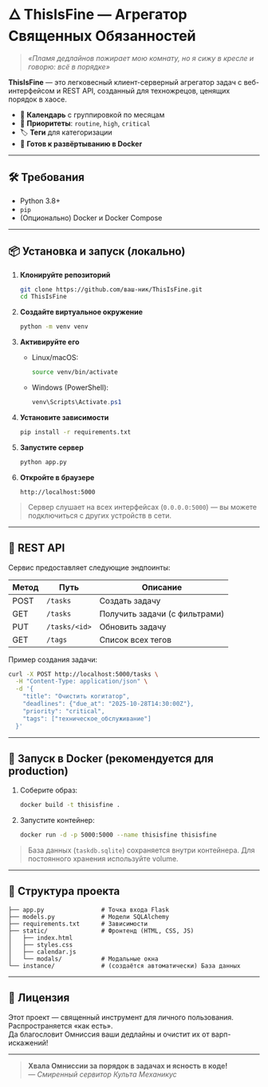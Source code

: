 # 🜂 ThisIsFine — Агрегатор Священных Обязанностей

> _«Пламя дедлайнов пожирает мою комнату, но я сижу в кресле и говорю: всё в порядке»_

**ThisIsFine** — это легковесный клиент-серверный агрегатор задач с веб-интерфейсом и REST API, созданный для техножрецов, ценящих порядок в хаосе.

- 📅 **Календарь** с группировкой по месяцам  
- 🎯 **Приоритеты**: `routine`, `high`, `critical`  
- 🏷️ **Теги** для категоризации  
- 🐳 **Готов к развёртыванию в Docker**

---

## 🛠️ Требования

- Python 3.8+
- `pip`
- (Опционально) Docker и Docker Compose

---

## 📦 Установка и запуск (локально)

1. **Клонируйте репозиторий**
   ```bash
   git clone https://github.com/ваш-ник/ThisIsFine.git
   cd ThisIsFine
   ```

2. **Создайте виртуальное окружение**
   ```bash
   python -m venv venv
   ```

3. **Активируйте его**
   - Linux/macOS:
     ```bash
     source venv/bin/activate
     ```
   - Windows (PowerShell):
     ```powershell
     venv\Scripts\Activate.ps1
     ```

4. **Установите зависимости**
   ```bash
   pip install -r requirements.txt
   ```

5. **Запустите сервер**
   ```bash
   python app.py
   ```

6. **Откройте в браузере**
   ```
   http://localhost:5000
   ```

> Сервер слушает на всех интерфейсах (`0.0.0.0:5000`) — вы можете подключиться с других устройств в сети.

---

## 🧪 REST API

Сервис предоставляет следующие эндпоинты:

| Метод | Путь          | Описание                     |
|-------|---------------|------------------------------|
| POST  | `/tasks`      | Создать задачу               |
| GET   | `/tasks`      | Получить задачи (с фильтрами)|
| PUT   | `/tasks/<id>` | Обновить задачу              |
| GET   | `/tags`       | Список всех тегов            |

Пример создания задачи:
```bash
curl -X POST http://localhost:5000/tasks \
  -H "Content-Type: application/json" \
  -d '{
    "title": "Очистить когитатор",
    "deadlines": {"due_at": "2025-10-28T14:30:00Z"},
    "priority": "critical",
    "tags": ["техническое_обслуживание"]
  }'
```

---

## 🐳 Запуск в Docker (рекомендуется для production)

1. Соберите образ:
   ```bash
   docker build -t thisisfine .
   ```

2. Запустите контейнер:
   ```bash
   docker run -d -p 5000:5000 --name thisisfine thisisfine
   ```

> База данных (`taskdb.sqlite`) сохраняется внутри контейнера. Для постоянного хранения используйте volume.

---

## 📁 Структура проекта

```
├── app.py                # Точка входа Flask
├── models.py             # Модели SQLAlchemy
├── requirements.txt      # Зависимости
├── static/               # Фронтенд (HTML, CSS, JS)
│   ├── index.html
│   ├── styles.css
│   ├── calendar.js
│   └── modals/           # Модальные окна
└── instance/             # (создаётся автоматически) База данных
```

---

## 📜 Лицензия

Этот проект — священный инструмент для личного пользования. Распространяется «как есть».  
Да благословит Омниссия ваши дедлайны и очистит их от варп-искажений!

---

> **Хвала Омниссии за порядок в задачах и ясность в коде!**  
> _— Смиренный сервитор Культа Механикус_

